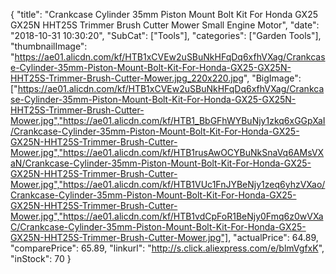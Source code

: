 {
	"title": "Crankcase Cylinder 35mm Piston Mount Bolt Kit For Honda GX25 GX25N HHT25S Trimmer Brush Cutter Mower Small Engine Motor",
	"date": "2018-10-31 10:30:20",
	"SubCat": ["Tools"],
	"categories": ["Garden Tools"],
	"thumbnailImage": "https://ae01.alicdn.com/kf/HTB1xCVEw2uSBuNkHFqDq6xfhVXag/Crankcase-Cylinder-35mm-Piston-Mount-Bolt-Kit-For-Honda-GX25-GX25N-HHT25S-Trimmer-Brush-Cutter-Mower.jpg_220x220.jpg",
	"BigImage": ["https://ae01.alicdn.com/kf/HTB1xCVEw2uSBuNkHFqDq6xfhVXag/Crankcase-Cylinder-35mm-Piston-Mount-Bolt-Kit-For-Honda-GX25-GX25N-HHT25S-Trimmer-Brush-Cutter-Mower.jpg","https://ae01.alicdn.com/kf/HTB1_BbGFhWYBuNjy1zkq6xGGpXaI/Crankcase-Cylinder-35mm-Piston-Mount-Bolt-Kit-For-Honda-GX25-GX25N-HHT25S-Trimmer-Brush-Cutter-Mower.jpg","https://ae01.alicdn.com/kf/HTB1rusAwOCYBuNkSnaVq6AMsVXaN/Crankcase-Cylinder-35mm-Piston-Mount-Bolt-Kit-For-Honda-GX25-GX25N-HHT25S-Trimmer-Brush-Cutter-Mower.jpg","https://ae01.alicdn.com/kf/HTB1VUc1FnJYBeNjy1zeq6yhzVXao/Crankcase-Cylinder-35mm-Piston-Mount-Bolt-Kit-For-Honda-GX25-GX25N-HHT25S-Trimmer-Brush-Cutter-Mower.jpg","https://ae01.alicdn.com/kf/HTB1vdCpFoR1BeNjy0Fmq6z0wVXaC/Crankcase-Cylinder-35mm-Piston-Mount-Bolt-Kit-For-Honda-GX25-GX25N-HHT25S-Trimmer-Brush-Cutter-Mower.jpg"],
	"actualPrice": 64.89,
	"comparePrice": 65.89,
	"linkurl": "http://s.click.aliexpress.com/e/blmVgfxK",
	"inStock": 70
}
